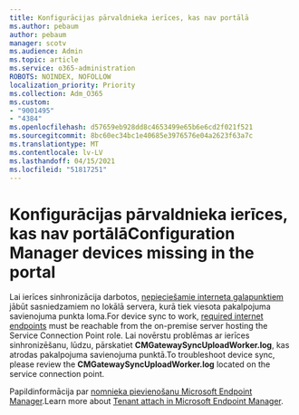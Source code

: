 ```yaml
---
title: Konfigurācijas pārvaldnieka ierīces, kas nav portālā
ms.author: pebaum
author: pebaum
manager: scotv
ms.audience: Admin
ms.topic: article
ms.service: o365-administration
ROBOTS: NOINDEX, NOFOLLOW
localization_priority: Priority
ms.collection: Adm_O365
ms.custom:
- "9001495"
- "4384"
ms.openlocfilehash: d57659eb928dd8c4653499e65b6e6cd2f021f521
ms.sourcegitcommit: 8bc60ec34bc1e40685e3976576e04a2623f63a7c
ms.translationtype: MT
ms.contentlocale: lv-LV
ms.lasthandoff: 04/15/2021
ms.locfileid: "51817251"
---
```

# <a name="configuration-manager-devices-missing-in-the-portal"></a><span data-ttu-id="997da-102">Konfigurācijas pārvaldnieka ierīces, kas nav portālā</span><span class="sxs-lookup"><span data-stu-id="997da-102">Configuration Manager devices missing in the portal</span></span>

<span data-ttu-id="997da-103">Lai ierīces sinhronizācija darbotos, [nepieciešamie interneta galapunktiem](https://docs.microsoft.com/configmgr/tenant-attach/device-sync-actions#internet-endpoints) jābūt sasniedzamiem no lokālā servera, kurā tiek viesota pakalpojuma savienojuma punkta loma.</span><span class="sxs-lookup"><span data-stu-id="997da-103">For device sync to work, [required internet endpoints](https://docs.microsoft.com/configmgr/tenant-attach/device-sync-actions#internet-endpoints) must be reachable from the on-premise server hosting the Service Connection Point role.</span></span> <span data-ttu-id="997da-104">Lai novērstu problēmas ar ierīces sinhronizēšanu, lūdzu, pārskatiet **CMGatewaySyncUploadWorker.log**, kas atrodas pakalpojuma savienojuma punktā.</span><span class="sxs-lookup"><span data-stu-id="997da-104">To troubleshoot device sync, please review the **CMGatewaySyncUploadWorker.log** located on the service connection point.</span></span>

<span data-ttu-id="997da-105">Papildinformācija par [nomnieka pievienošanu Microsoft Endpoint Manager](https://docs.microsoft.com/configmgr/tenant-attach/).</span><span class="sxs-lookup"><span data-stu-id="997da-105">Learn more about [Tenant attach in Microsoft Endpoint Manager](https://docs.microsoft.com/configmgr/tenant-attach/).</span></span>
